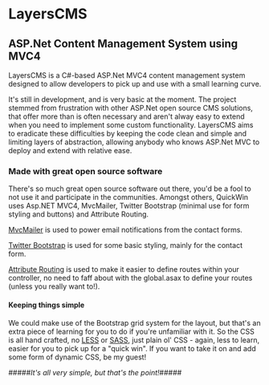 # LayersCMS #
## ASP.Net Content Management System using MVC4 ##

LayersCMS is a C#-based ASP.Net MVC4 content management system designed to allow developers to pick up and use with a small learning curve.

It's still in development, and is very basic at the moment. The project stemmed from frustration with other ASP.Net open source CMS solutions, that offer more than is often necessary and aren't alway easy to extend when you need to implement some custom functionality. LayersCMS aims to eradicate these difficulties by keeping the code clean and simple and limiting layers of abstraction, allowing anybody who knows ASP.Net MVC to deploy and extend with relative ease.

### Made with great open source software ###

There's so much great open source software out there, you'd be a fool to not use it and participate in the communities. Amongst others, QuickWin uses Asp.NET MVC4, MvcMailer, Twitter Bootstrap (minimal use for form styling and buttons) and Attribute Routing.

[MvcMailer](https://github.com/smsohan/MvcMailer) is used to power email notifications from the contact forms.

[Twitter Bootstrap](http://twitter.github.com/bootstrap/) is used for some basic styling, mainly for the contact form.

[Attribute Routing](https://github.com/mccalltd/AttributeRouting/wiki) is used to make it easier to define routes within your controller, no need to faff about with the global.asax to define your routes (unless you really want to!).

#### Keeping things simple ####
We could make use of the Bootstrap grid system for the layout, but that's an extra piece of learning for you to do if you're unfamiliar with it. So the CSS is all hand crafted, no [LESS](http://lesscss.org/) or [SASS](http://sass-lang.com/), just plain ol' CSS - again, less to learn, easier for you to pick up for a "quick win". If you want to take it on and add some form of dynamic CSS, be my guest!


#####*It's all very simple, but that's the point!*#####
